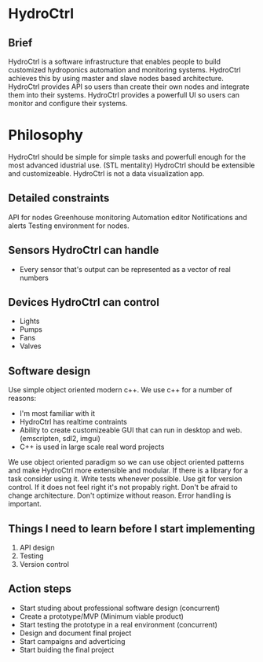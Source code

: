 # HydroCtrl

## Brief
HydroCtrl is a software infrastructure that enables people to build customized hydroponics automation and monitoring systems.
HydroCtrl achieves this by using master and slave nodes based architecture.
HydroCtrl provides API so users than create their own nodes and integrate them into their systems.
HydroCtrl provides a powerfull UI so users can monitor and configure their systems.

# Philosophy 
HydroCtrl should be simple for simple tasks and powerfull enough for the most advanced idustrial use. (STL mentality)
HydroCtrl should be extensible and customizeable.
HydroCtrl is not a data visualization app.

## Detailed constraints
API for nodes
Greenhouse monitoring
Automation editor
Notifications and alerts
Testing environment for nodes.

## Sensors HydroCtrl can handle
- Every sensor that's output can be represented as a vector of real numbers

## Devices HydroCtrl can control
- Lights
- Pumps
- Fans
- Valves

## Software design
Use simple object oriented modern c++.
We use c++ for a number of reasons:
- I'm most familiar with it
- HydroCtrl has realtime contraints 
- Ability to create customizeable GUI that can run in desktop and web. (emscripten, sdl2, imgui)
- C++ is used in large scale real word projects

We use object oriented paradigm so we can use object oriented patterns and make HydroCtrl more extensible and modular.
If there is a library for a task consider using it.
Write tests whenever possible.
Use git for version control.
If it does not feel right it's not propably right.
Don't be afraid to change architecture.
Don't optimize without reason.
Error handling is important.

## Things I need to learn before I start implementing
1. API design
2. Testing
3. Version control

## Action steps
- Start studing about professional software design (concurrent)
- Create a prototype/MVP (Minimum viable product) 
- Start testing the prototype in a real environment (concurrent)
- Design and document final project
- Start campaigns and adverticing
- Start buiding the final project
